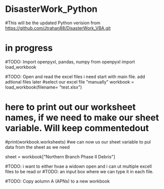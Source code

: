# DisasterWork_Python
#This will be the updated Python verision from https://github.com/Jtrahan88/DisasterWork_VBA.git



#                           **in progress**


#TODO: Import openpyxl, pandas, numpy
from openpyxl import load_workbook

#TODO: Open and read the excel files i need start with main file. add adtional files later
#select our excel file "manually"
workbook = load_workbook(filename= "test.xlsx")

# here to print out our worksheet names, if we need to make our sheet variable. Will keep commentedout
#print(workbook.worksheets) 
 #we can now us our sheet variable to pul data from the sheet as we need
 
sheet = workbook["Northern Branch Phase II Debris"]


#TODO: i want to either hvae a widown open and i can ut multiple excell files to be read or
#TODO: an input box where we can type it in each file.

 



#TODO: Copy aolumn A (APNs) to a new workbook

